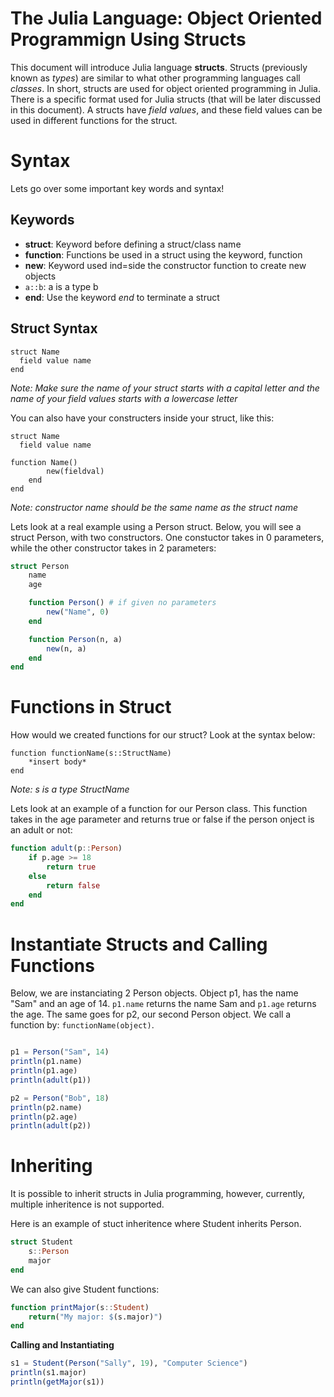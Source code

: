 # The Julia Language: Object Oriented Programmign Using Structs

This document will introduce Julia language **structs**. Structs (previously known as *types*) are similar to what other programming languages call *classes*. In short, structs are used for object oriented programming in Julia. There is a specific format used for Julia structs (that will be later discussed in this document). A structs have *field values*, and these field values can be used in different functions for the struct.  

# Syntax

Lets go over some important key words and syntax! 

## Keywords

- **struct**: Keyword before defining a struct/class name
- **function**: Functions be used in a struct using the keyword, function
- **new**: Keyword used ind=side the constructor function to create new objects
- `a::b`: a is a type b
- **end**: Use the keyword *end* to terminate a struct

## Struct Syntax

```
struct Name
  field value name
end
```
*Note: Make sure the name of your struct starts with a capital letter and the name of your field values starts with a lowercase letter*

You can also have your constructers inside your struct, like this:

```
struct Name
  field value name

function Name() 
        new(fieldval)
    end
end
```
*Note: constructor name should be the same name as the struct name*

Lets look at a real example using a Person struct. Below, you will see a struct Person, with two constructors. One constuctor takes in 0 parameters, while the other constructor takes in 2 parameters:

```julia
struct Person
    name
    age 

    function Person() # if given no parameters
        new("Name", 0)
    end

    function Person(n, a)
        new(n, a)
    end      
end
```
# Functions in Struct

How would we created functions for our struct? Look at the syntax below:

```
function functionName(s::StructName)
    *insert body*
end
```
*Note: s is a type StructName*

Lets look at an example of a function for our Person class. This function takes in the age parameter and returns true or false if the person onject is an adult or not:

```julia
function adult(p::Person)
    if p.age >= 18
        return true
    else
        return false
    end
end
```

#  Instantiate Structs and Calling Functions

Below, we are instanciating 2 Person objects. Object p1, has the name "Sam" and an age of 14. `p1.name` returns the name Sam and `p1.age` returns the age. The same goes for p2, our second Person object. We call a function by: `functionName(object)`.

```julia

p1 = Person("Sam", 14) 
println(p1.name) 
println(p1.age)  
println(adult(p1))

p2 = Person("Bob", 18) 
println(p2.name) 
println(p2.age)  
println(adult(p2))
```
# Inheriting

It is possible to inherit structs in Julia programming, however, currently, multiple inheritence is not supported. 

Here is an example of stuct inheritence where Student inherits Person. 

```julia
struct Student
    s::Person
    major 
end
```
We can also give Student functions:

```julia
function printMajor(s::Student)
    return("My major: $(s.major)")
end
```
**Calling and Instantiating**

```julia
s1 = Student(Person("Sally", 19), "Computer Science")
println(s1.major) 
println(getMajor(s1))
```

